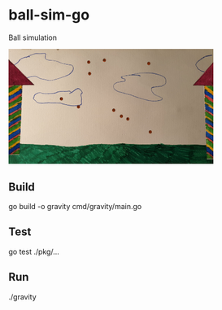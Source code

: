 # ball-sim-go

Ball simulation

<img src="assets/screenshot.png" alt="Ball Simulator Screenshot" width="80%" />

## Build

go build -o gravity cmd/gravity/main.go

## Test

go test ./pkg/...

## Run

./gravity

